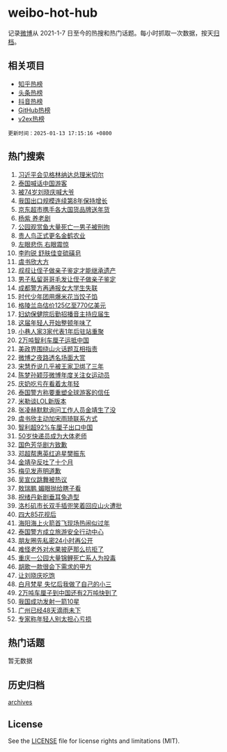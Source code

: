 # weibo-hot-hub

记录[微博](https://www.weibo.com)从 2021-1-7 日至今的热搜和热门话题。每小时抓取一次数据，按天[归档](archives)。

## 相关项目

- [知乎热榜](https://github.com/lonnyzhang423/zhihu-hot-hub)
- [头条热榜](https://github.com/lonnyzhang423/toutiao-hot-hub)
- [抖音热榜](https://github.com/lonnyzhang423/douyin-hot-hub)
- [GitHub热榜](https://github.com/lonnyzhang423/github-hot-hub)
- [v2ex热榜](https://github.com/lonnyzhang423/v2ex-hot-hub)


`更新时间：2025-01-13 17:15:16 +0800`

## 热门搜索

1. [习近平会见格林纳达总理米切尔](https://m.weibo.cn/search?containerid=100103type%3D1%26t%3D10%26q%3D%23%E4%B9%A0%E8%BF%91%E5%B9%B3%E4%BC%9A%E8%A7%81%E6%A0%BC%E6%9E%97%E7%BA%B3%E8%BE%BE%E6%80%BB%E7%90%86%E7%B1%B3%E5%88%87%E5%B0%94%23&stream_entry_id=51&isnewpage=1&extparam=seat%3D1%26cate%3D10103%26q%3D%2523%25E4%25B9%25A0%25E8%25BF%2591%25E5%25B9%25B3%25E4%25BC%259A%25E8%25A7%2581%25E6%25A0%25BC%25E6%259E%2597%25E7%25BA%25B3%25E8%25BE%25BE%25E6%2580%25BB%25E7%2590%2586%25E7%25B1%25B3%25E5%2588%2587%25E5%25B0%2594%2523%26filter_type%3Drealtimehot%26stream_entry_id%3D51%26c_type%3D51%26pos%3D0%26dgr%3D0%26display_time%3D1736759715%26pre_seqid%3D1736759715484062308135)
1. [泰国喊话中国游客](https://m.weibo.cn/search?containerid=100103type%3D1%26t%3D10%26q%3D%23%E6%B3%B0%E5%9B%BD%E5%96%8A%E8%AF%9D%E4%B8%AD%E5%9B%BD%E6%B8%B8%E5%AE%A2%23&stream_entry_id=31&isnewpage=1&extparam=seat%3D1%26realpos%3D1%26filter_type%3Drealtimehot%26lcate%3D5001%26band_rank%3D1%26cate%3D5001%26flag%3D1%26dgr%3D0%26stream_entry_id%3D31%26pos%3D0%26q%3D%2523%25E6%25B3%25B0%25E5%259B%25BD%25E5%2596%258A%25E8%25AF%259D%25E4%25B8%25AD%25E5%259B%25BD%25E6%25B8%25B8%25E5%25AE%25A2%2523%26c_type%3D31%26display_time%3D1736759715%26pre_seqid%3D1736759715484062308135)
1. [被74岁刘晓庆喊大爷](https://m.weibo.cn/search?containerid=100103type%3D1%26t%3D10%26q%3D%23%E8%A2%AB74%E5%B2%81%E5%88%98%E6%99%93%E5%BA%86%E5%96%8A%E5%A4%A7%E7%88%B7%23&stream_entry_id=31&isnewpage=1&extparam=seat%3D1%26realpos%3D2%26filter_type%3Drealtimehot%26lcate%3D5001%26band_rank%3D2%26cate%3D5001%26flag%3D1%26dgr%3D0%26stream_entry_id%3D31%26pos%3D1%26q%3D%2523%25E8%25A2%25AB74%25E5%25B2%2581%25E5%2588%2598%25E6%2599%2593%25E5%25BA%2586%25E5%2596%258A%25E5%25A4%25A7%25E7%2588%25B7%2523%26c_type%3D31%26display_time%3D1736759715%26pre_seqid%3D1736759715484062308135)
1. [我国出口规模连续第8年保持增长](https://m.weibo.cn/search?containerid=100103type%3D1%26t%3D10%26q%3D%23%E6%88%91%E5%9B%BD%E5%87%BA%E5%8F%A3%E8%A7%84%E6%A8%A1%E8%BF%9E%E7%BB%AD%E7%AC%AC8%E5%B9%B4%E4%BF%9D%E6%8C%81%E5%A2%9E%E9%95%BF%23&stream_entry_id=31&isnewpage=1&extparam=seat%3D1%26realpos%3D3%26filter_type%3Drealtimehot%26lcate%3D5001%26band_rank%3D3%26cate%3D5001%26flag%3D1%26dgr%3D0%26stream_entry_id%3D31%26pos%3D2%26q%3D%2523%25E6%2588%2591%25E5%259B%25BD%25E5%2587%25BA%25E5%258F%25A3%25E8%25A7%2584%25E6%25A8%25A1%25E8%25BF%259E%25E7%25BB%25AD%25E7%25AC%25AC8%25E5%25B9%25B4%25E4%25BF%259D%25E6%258C%2581%25E5%25A2%259E%25E9%2595%25BF%2523%26c_type%3D31%26display_time%3D1736759715%26pre_seqid%3D1736759715484062308135)
1. [京东超市携手各大国货品牌送年货](https://m.weibo.cn/search?containerid=100103type%3D1%26t%3D10%26q%3D%23%E4%BA%AC%E4%B8%9C%E8%B6%85%E5%B8%82%E6%90%BA%E6%89%8B%E5%90%84%E5%A4%A7%E5%9B%BD%E8%B4%A7%E5%93%81%E7%89%8C%E9%80%81%E5%B9%B4%E8%B4%A7%23&stream_entry_id=31&isnewpage=1&extparam=seat%3D1%26filter_type%3Drealtimehot%26lcate%3D5001%26band_rank%3D4%26pos%3D3%26topic_ad%3D1%26cate%3D5001%26q%3D%2523%25E4%25BA%25AC%25E4%25B8%259C%25E8%25B6%2585%25E5%25B8%2582%25E6%2590%25BA%25E6%2589%258B%25E5%2590%2584%25E5%25A4%25A7%25E5%259B%25BD%25E8%25B4%25A7%25E5%2593%2581%25E7%2589%258C%25E9%2580%2581%25E5%25B9%25B4%25E8%25B4%25A7%2523%26dgr%3D0%26stream_entry_id%3D31%26adid%3D272553%26c_type%3D31%26is_ad_pos%3D1%26display_time%3D1736759715%26pre_seqid%3D1736759715484062308135)
1. [杨紫 养老剧](https://m.weibo.cn/search?containerid=100103type%3D1%26t%3D10%26q%3D%E6%9D%A8%E7%B4%AB+%E5%85%BB%E8%80%81%E5%89%A7&stream_entry_id=31&isnewpage=1&extparam=seat%3D1%26realpos%3D4%26filter_type%3Drealtimehot%26lcate%3D5001%26band_rank%3D4%26cate%3D5001%26flag%3D2%26dgr%3D0%26stream_entry_id%3D31%26pos%3D4%26q%3D%25E6%259D%25A8%25E7%25B4%25AB%2520%25E5%2585%25BB%25E8%2580%2581%25E5%2589%25A7%26c_type%3D31%26display_time%3D1736759715%26pre_seqid%3D1736759715484062308135)
1. [公园观赏鱼大量死亡一男子被刑拘](https://m.weibo.cn/search?containerid=100103type%3D1%26t%3D10%26q%3D%23%E5%85%AC%E5%9B%AD%E8%A7%82%E8%B5%8F%E9%B1%BC%E5%A4%A7%E9%87%8F%E6%AD%BB%E4%BA%A1%E4%B8%80%E7%94%B7%E5%AD%90%E8%A2%AB%E5%88%91%E6%8B%98%23&stream_entry_id=31&isnewpage=1&extparam=seat%3D1%26realpos%3D5%26filter_type%3Drealtimehot%26lcate%3D5001%26band_rank%3D5%26cate%3D5001%26flag%3D1%26dgr%3D0%26stream_entry_id%3D31%26pos%3D5%26q%3D%2523%25E5%2585%25AC%25E5%259B%25AD%25E8%25A7%2582%25E8%25B5%258F%25E9%25B1%25BC%25E5%25A4%25A7%25E9%2587%258F%25E6%25AD%25BB%25E4%25BA%25A1%25E4%25B8%2580%25E7%2594%25B7%25E5%25AD%2590%25E8%25A2%25AB%25E5%2588%2591%25E6%258B%2598%2523%26c_type%3D31%26display_time%3D1736759715%26pre_seqid%3D1736759715484062308135)
1. [贵人鸟正式更名金鹤农业](https://m.weibo.cn/search?containerid=100103type%3D1%26t%3D10%26q%3D%23%E8%B4%B5%E4%BA%BA%E9%B8%9F%E6%AD%A3%E5%BC%8F%E6%9B%B4%E5%90%8D%E9%87%91%E9%B9%A4%E5%86%9C%E4%B8%9A%23&stream_entry_id=31&isnewpage=1&extparam=seat%3D1%26realpos%3D6%26filter_type%3Drealtimehot%26lcate%3D5001%26band_rank%3D6%26cate%3D5001%26flag%3D2%26dgr%3D0%26stream_entry_id%3D31%26pos%3D6%26q%3D%2523%25E8%25B4%25B5%25E4%25BA%25BA%25E9%25B8%259F%25E6%25AD%25A3%25E5%25BC%258F%25E6%259B%25B4%25E5%2590%258D%25E9%2587%2591%25E9%25B9%25A4%25E5%2586%259C%25E4%25B8%259A%2523%26c_type%3D31%26display_time%3D1736759715%26pre_seqid%3D1736759715484062308135)
1. [左眼悲伤 右眼震惊](https://m.weibo.cn/search?containerid=100103type%3D1%26t%3D10%26q%3D%E5%B7%A6%E7%9C%BC%E6%82%B2%E4%BC%A4+%E5%8F%B3%E7%9C%BC%E9%9C%87%E6%83%8A&stream_entry_id=31&isnewpage=1&extparam=seat%3D1%26realpos%3D7%26filter_type%3Drealtimehot%26lcate%3D5001%26band_rank%3D7%26cate%3D5001%26flag%3D1%26dgr%3D0%26stream_entry_id%3D31%26pos%3D7%26q%3D%25E5%25B7%25A6%25E7%259C%25BC%25E6%2582%25B2%25E4%25BC%25A4%2520%25E5%258F%25B3%25E7%259C%25BC%25E9%259C%2587%25E6%2583%258A%26c_type%3D31%26display_time%3D1736759715%26pre_seqid%3D1736759715484062308135)
1. [李昀锐 舒肤佳变硫磺皂](https://m.weibo.cn/search?containerid=100103type%3D1%26t%3D10%26q%3D%E6%9D%8E%E6%98%80%E9%94%90+%E8%88%92%E8%82%A4%E4%BD%B3%E5%8F%98%E7%A1%AB%E7%A3%BA%E7%9A%82&stream_entry_id=31&isnewpage=1&extparam=seat%3D1%26realpos%3D8%26filter_type%3Drealtimehot%26lcate%3D5001%26band_rank%3D8%26cate%3D5001%26flag%3D1%26dgr%3D0%26stream_entry_id%3D31%26pos%3D8%26q%3D%25E6%259D%258E%25E6%2598%2580%25E9%2594%2590%2520%25E8%2588%2592%25E8%2582%25A4%25E4%25BD%25B3%25E5%258F%2598%25E7%25A1%25AB%25E7%25A3%25BA%25E7%259A%2582%26c_type%3D31%26display_time%3D1736759715%26pre_seqid%3D1736759715484062308135)
1. [虞书欣大方](https://m.weibo.cn/search?containerid=100103type%3D1%26t%3D10%26q%3D%23%E8%99%9E%E4%B9%A6%E6%AC%A3%E5%A4%A7%E6%96%B9%23&stream_entry_id=31&isnewpage=1&extparam=seat%3D1%26realpos%3D9%26filter_type%3Drealtimehot%26lcate%3D5001%26band_rank%3D9%26cate%3D5001%26flag%3D1%26dgr%3D0%26stream_entry_id%3D31%26pos%3D9%26q%3D%2523%25E8%2599%259E%25E4%25B9%25A6%25E6%25AC%25A3%25E5%25A4%25A7%25E6%2596%25B9%2523%26c_type%3D31%26display_time%3D1736759715%26pre_seqid%3D1736759715484062308135)
1. [叔叔让侄子做亲子鉴定才能继承遗产](https://m.weibo.cn/search?containerid=100103type%3D1%26t%3D10%26q%3D%23%E5%8F%94%E5%8F%94%E8%AE%A9%E4%BE%84%E5%AD%90%E5%81%9A%E4%BA%B2%E5%AD%90%E9%89%B4%E5%AE%9A%E6%89%8D%E8%83%BD%E7%BB%A7%E6%89%BF%E9%81%97%E4%BA%A7%23&stream_entry_id=31&isnewpage=1&extparam=seat%3D1%26realpos%3D10%26filter_type%3Drealtimehot%26lcate%3D5001%26band_rank%3D10%26cate%3D5001%26flag%3D1%26dgr%3D0%26stream_entry_id%3D31%26pos%3D10%26q%3D%2523%25E5%258F%2594%25E5%258F%2594%25E8%25AE%25A9%25E4%25BE%2584%25E5%25AD%2590%25E5%2581%259A%25E4%25BA%25B2%25E5%25AD%2590%25E9%2589%25B4%25E5%25AE%259A%25E6%2589%258D%25E8%2583%25BD%25E7%25BB%25A7%25E6%2589%25BF%25E9%2581%2597%25E4%25BA%25A7%2523%26c_type%3D31%26display_time%3D1736759715%26pre_seqid%3D1736759715484062308135)
1. [男子私留哥哥毛发让侄子做亲子鉴定](https://m.weibo.cn/search?containerid=100103type%3D1%26t%3D10%26q%3D%23%E7%94%B7%E5%AD%90%E7%A7%81%E7%95%99%E5%93%A5%E5%93%A5%E6%AF%9B%E5%8F%91%E8%AE%A9%E4%BE%84%E5%AD%90%E5%81%9A%E4%BA%B2%E5%AD%90%E9%89%B4%E5%AE%9A%23&stream_entry_id=31&isnewpage=1&extparam=seat%3D1%26realpos%3D11%26filter_type%3Drealtimehot%26lcate%3D5001%26band_rank%3D11%26cate%3D5001%26flag%3D1%26dgr%3D0%26stream_entry_id%3D31%26pos%3D11%26q%3D%2523%25E7%2594%25B7%25E5%25AD%2590%25E7%25A7%2581%25E7%2595%2599%25E5%2593%25A5%25E5%2593%25A5%25E6%25AF%259B%25E5%258F%2591%25E8%25AE%25A9%25E4%25BE%2584%25E5%25AD%2590%25E5%2581%259A%25E4%25BA%25B2%25E5%25AD%2590%25E9%2589%25B4%25E5%25AE%259A%2523%26c_type%3D31%26display_time%3D1736759715%26pre_seqid%3D1736759715484062308135)
1. [成都警方再通报女大学生失联](https://m.weibo.cn/search?containerid=100103type%3D1%26t%3D10%26q%3D%23%E6%88%90%E9%83%BD%E8%AD%A6%E6%96%B9%E5%86%8D%E9%80%9A%E6%8A%A5%E5%A5%B3%E5%A4%A7%E5%AD%A6%E7%94%9F%E5%A4%B1%E8%81%94%23&stream_entry_id=31&isnewpage=1&extparam=seat%3D1%26realpos%3D12%26filter_type%3Drealtimehot%26lcate%3D5001%26band_rank%3D12%26cate%3D5001%26flag%3D0%26dgr%3D0%26stream_entry_id%3D31%26pos%3D12%26q%3D%2523%25E6%2588%2590%25E9%2583%25BD%25E8%25AD%25A6%25E6%2596%25B9%25E5%2586%258D%25E9%2580%259A%25E6%258A%25A5%25E5%25A5%25B3%25E5%25A4%25A7%25E5%25AD%25A6%25E7%2594%259F%25E5%25A4%25B1%25E8%2581%2594%2523%26c_type%3D31%26display_time%3D1736759715%26pre_seqid%3D1736759715484062308135)
1. [时代少年团用爆米花当饺子馅](https://m.weibo.cn/search?containerid=100103type%3D1%26t%3D10%26q%3D%23%E6%97%B6%E4%BB%A3%E5%B0%91%E5%B9%B4%E5%9B%A2%E7%94%A8%E7%88%86%E7%B1%B3%E8%8A%B1%E5%BD%93%E9%A5%BA%E5%AD%90%E9%A6%85%23&stream_entry_id=31&isnewpage=1&extparam=seat%3D1%26realpos%3D13%26filter_type%3Drealtimehot%26lcate%3D5001%26band_rank%3D13%26cate%3D5001%26flag%3D1%26dgr%3D0%26stream_entry_id%3D31%26pos%3D13%26q%3D%2523%25E6%2597%25B6%25E4%25BB%25A3%25E5%25B0%2591%25E5%25B9%25B4%25E5%259B%25A2%25E7%2594%25A8%25E7%2588%2586%25E7%25B1%25B3%25E8%258A%25B1%25E5%25BD%2593%25E9%25A5%25BA%25E5%25AD%2590%25E9%25A6%2585%2523%26c_type%3D31%26display_time%3D1736759715%26pre_seqid%3D1736759715484062308135)
1. [格陵兰岛估价125亿至770亿美元](https://m.weibo.cn/search?containerid=100103type%3D1%26t%3D10%26q%3D%23%E6%A0%BC%E9%99%B5%E5%85%B0%E5%B2%9B%E4%BC%B0%E4%BB%B7125%E4%BA%BF%E8%87%B3770%E4%BA%BF%E7%BE%8E%E5%85%83%23&stream_entry_id=31&isnewpage=1&extparam=seat%3D1%26realpos%3D14%26filter_type%3Drealtimehot%26lcate%3D5001%26band_rank%3D14%26cate%3D5001%26flag%3D0%26dgr%3D0%26stream_entry_id%3D31%26pos%3D14%26q%3D%2523%25E6%25A0%25BC%25E9%2599%25B5%25E5%2585%25B0%25E5%25B2%259B%25E4%25BC%25B0%25E4%25BB%25B7125%25E4%25BA%25BF%25E8%2587%25B3770%25E4%25BA%25BF%25E7%25BE%258E%25E5%2585%2583%2523%26c_type%3D31%26display_time%3D1736759715%26pre_seqid%3D1736759715484062308135)
1. [妇幼保健院后勤招播音主持应届生](https://m.weibo.cn/search?containerid=100103type%3D1%26t%3D10%26q%3D%23%E5%A6%87%E5%B9%BC%E4%BF%9D%E5%81%A5%E9%99%A2%E5%90%8E%E5%8B%A4%E6%8B%9B%E6%92%AD%E9%9F%B3%E4%B8%BB%E6%8C%81%E5%BA%94%E5%B1%8A%E7%94%9F%23&stream_entry_id=31&isnewpage=1&extparam=seat%3D1%26realpos%3D15%26filter_type%3Drealtimehot%26lcate%3D5001%26band_rank%3D15%26cate%3D5001%26flag%3D1%26dgr%3D0%26stream_entry_id%3D31%26pos%3D15%26q%3D%2523%25E5%25A6%2587%25E5%25B9%25BC%25E4%25BF%259D%25E5%2581%25A5%25E9%2599%25A2%25E5%2590%258E%25E5%258B%25A4%25E6%258B%259B%25E6%2592%25AD%25E9%259F%25B3%25E4%25B8%25BB%25E6%258C%2581%25E5%25BA%2594%25E5%25B1%258A%25E7%2594%259F%2523%26c_type%3D31%26display_time%3D1736759715%26pre_seqid%3D1736759715484062308135)
1. [这届年轻人开始整顿年味了](https://m.weibo.cn/search?containerid=100103type%3D1%26t%3D10%26q%3D%23%E8%BF%99%E5%B1%8A%E5%B9%B4%E8%BD%BB%E4%BA%BA%E5%BC%80%E5%A7%8B%E6%95%B4%E9%A1%BF%E5%B9%B4%E5%91%B3%E4%BA%86%23&stream_entry_id=31&isnewpage=1&extparam=seat%3D1%26realpos%3D16%26filter_type%3Drealtimehot%26lcate%3D5001%26band_rank%3D16%26cate%3D5001%26flag%3D1%26dgr%3D0%26stream_entry_id%3D31%26pos%3D16%26q%3D%2523%25E8%25BF%2599%25E5%25B1%258A%25E5%25B9%25B4%25E8%25BD%25BB%25E4%25BA%25BA%25E5%25BC%2580%25E5%25A7%258B%25E6%2595%25B4%25E9%25A1%25BF%25E5%25B9%25B4%25E5%2591%25B3%25E4%25BA%2586%2523%26c_type%3D31%26display_time%3D1736759715%26pre_seqid%3D1736759715484062308135)
1. [小巷人家3家代表1年后驻站重聚](https://m.weibo.cn/search?containerid=100103type%3D1%26t%3D10%26q%3D%E5%B0%8F%E5%B7%B7%E4%BA%BA%E5%AE%B63%E5%AE%B6%E4%BB%A3%E8%A1%A81%E5%B9%B4%E5%90%8E%E9%A9%BB%E7%AB%99%E9%87%8D%E8%81%9A&stream_entry_id=31&isnewpage=1&extparam=seat%3D1%26realpos%3D17%26filter_type%3Drealtimehot%26lcate%3D5001%26band_rank%3D17%26cate%3D5001%26flag%3D1%26dgr%3D0%26stream_entry_id%3D31%26pos%3D17%26q%3D%25E5%25B0%258F%25E5%25B7%25B7%25E4%25BA%25BA%25E5%25AE%25B63%25E5%25AE%25B6%25E4%25BB%25A3%25E8%25A1%25A81%25E5%25B9%25B4%25E5%2590%258E%25E9%25A9%25BB%25E7%25AB%2599%25E9%2587%258D%25E8%2581%259A%26c_type%3D31%26display_time%3D1736759715%26pre_seqid%3D1736759715484062308135)
1. [2万吨智利车厘子运抵中国](https://m.weibo.cn/search?containerid=100103type%3D1%26t%3D10%26q%3D%232%E4%B8%87%E5%90%A8%E6%99%BA%E5%88%A9%E8%BD%A6%E5%8E%98%E5%AD%90%E8%BF%90%E6%8A%B5%E4%B8%AD%E5%9B%BD%23&stream_entry_id=31&isnewpage=1&extparam=seat%3D1%26realpos%3D18%26filter_type%3Drealtimehot%26lcate%3D5001%26band_rank%3D18%26cate%3D5001%26flag%3D0%26dgr%3D0%26stream_entry_id%3D31%26pos%3D18%26q%3D%25232%25E4%25B8%2587%25E5%2590%25A8%25E6%2599%25BA%25E5%2588%25A9%25E8%25BD%25A6%25E5%258E%2598%25E5%25AD%2590%25E8%25BF%2590%25E6%258A%25B5%25E4%25B8%25AD%25E5%259B%25BD%2523%26c_type%3D31%26display_time%3D1736759715%26pre_seqid%3D1736759715484062308135)
1. [美政界围绕山火话题互相指责](https://m.weibo.cn/search?containerid=100103type%3D1%26t%3D10%26q%3D%E7%BE%8E%E6%94%BF%E7%95%8C%E5%9B%B4%E7%BB%95%E5%B1%B1%E7%81%AB%E8%AF%9D%E9%A2%98%E4%BA%92%E7%9B%B8%E6%8C%87%E8%B4%A3&stream_entry_id=31&isnewpage=1&extparam=seat%3D1%26realpos%3D19%26filter_type%3Drealtimehot%26lcate%3D5001%26band_rank%3D19%26cate%3D5001%26flag%3D1%26dgr%3D0%26stream_entry_id%3D31%26pos%3D19%26q%3D%25E7%25BE%258E%25E6%2594%25BF%25E7%2595%258C%25E5%259B%25B4%25E7%25BB%2595%25E5%25B1%25B1%25E7%2581%25AB%25E8%25AF%259D%25E9%25A2%2598%25E4%25BA%2592%25E7%259B%25B8%25E6%258C%2587%25E8%25B4%25A3%26c_type%3D31%26display_time%3D1736759715%26pre_seqid%3D1736759715484062308135)
1. [微博之夜路透名场面大赏](https://m.weibo.cn/search?containerid=100103type%3D1%26t%3D10%26q%3D%23%E5%BE%AE%E5%8D%9A%E4%B9%8B%E5%A4%9C%E8%B7%AF%E9%80%8F%E5%90%8D%E5%9C%BA%E9%9D%A2%E5%A4%A7%E8%B5%8F%23&stream_entry_id=31&isnewpage=1&extparam=seat%3D1%26realpos%3D20%26filter_type%3Drealtimehot%26lcate%3D5001%26band_rank%3D20%26cate%3D5001%26flag%3D1%26dgr%3D0%26stream_entry_id%3D31%26pos%3D20%26q%3D%2523%25E5%25BE%25AE%25E5%258D%259A%25E4%25B9%258B%25E5%25A4%259C%25E8%25B7%25AF%25E9%2580%258F%25E5%2590%258D%25E5%259C%25BA%25E9%259D%25A2%25E5%25A4%25A7%25E8%25B5%258F%2523%26c_type%3D31%26display_time%3D1736759715%26pre_seqid%3D1736759715484062308135)
1. [宋慧乔说几乎被王家卫绑了三年](https://m.weibo.cn/search?containerid=100103type%3D1%26t%3D10%26q%3D%23%E5%AE%8B%E6%85%A7%E4%B9%94%E8%AF%B4%E5%87%A0%E4%B9%8E%E8%A2%AB%E7%8E%8B%E5%AE%B6%E5%8D%AB%E7%BB%91%E4%BA%86%E4%B8%89%E5%B9%B4%23&stream_entry_id=31&isnewpage=1&extparam=seat%3D1%26realpos%3D21%26filter_type%3Drealtimehot%26lcate%3D5001%26band_rank%3D21%26cate%3D5001%26flag%3D0%26dgr%3D0%26stream_entry_id%3D31%26pos%3D21%26q%3D%2523%25E5%25AE%258B%25E6%2585%25A7%25E4%25B9%2594%25E8%25AF%25B4%25E5%2587%25A0%25E4%25B9%258E%25E8%25A2%25AB%25E7%258E%258B%25E5%25AE%25B6%25E5%258D%25AB%25E7%25BB%2591%25E4%25BA%2586%25E4%25B8%2589%25E5%25B9%25B4%2523%26c_type%3D31%26display_time%3D1736759715%26pre_seqid%3D1736759715484062308135)
1. [陈梦孙颖莎微博年度关注女运动员](https://m.weibo.cn/search?containerid=100103type%3D1%26t%3D10%26q%3D%23%E9%99%88%E6%A2%A6%E5%AD%99%E9%A2%96%E8%8E%8E%E5%BE%AE%E5%8D%9A%E5%B9%B4%E5%BA%A6%E5%85%B3%E6%B3%A8%E5%A5%B3%E8%BF%90%E5%8A%A8%E5%91%98%23&stream_entry_id=31&isnewpage=1&extparam=seat%3D1%26realpos%3D22%26filter_type%3Drealtimehot%26lcate%3D5001%26band_rank%3D22%26cate%3D5001%26flag%3D1%26dgr%3D0%26stream_entry_id%3D31%26pos%3D22%26q%3D%2523%25E9%2599%2588%25E6%25A2%25A6%25E5%25AD%2599%25E9%25A2%2596%25E8%258E%258E%25E5%25BE%25AE%25E5%258D%259A%25E5%25B9%25B4%25E5%25BA%25A6%25E5%2585%25B3%25E6%25B3%25A8%25E5%25A5%25B3%25E8%25BF%2590%25E5%258A%25A8%25E5%2591%2598%2523%26c_type%3D31%26display_time%3D1736759715%26pre_seqid%3D1736759715484062308135)
1. [庆奶吃亏在看着太年轻](https://m.weibo.cn/search?containerid=100103type%3D1%26t%3D10%26q%3D%E5%BA%86%E5%A5%B6%E5%90%83%E4%BA%8F%E5%9C%A8%E7%9C%8B%E7%9D%80%E5%A4%AA%E5%B9%B4%E8%BD%BB&stream_entry_id=31&isnewpage=1&extparam=seat%3D1%26realpos%3D23%26filter_type%3Drealtimehot%26lcate%3D5001%26band_rank%3D23%26cate%3D5001%26flag%3D0%26dgr%3D0%26stream_entry_id%3D31%26pos%3D23%26q%3D%25E5%25BA%2586%25E5%25A5%25B6%25E5%2590%2583%25E4%25BA%258F%25E5%259C%25A8%25E7%259C%258B%25E7%259D%2580%25E5%25A4%25AA%25E5%25B9%25B4%25E8%25BD%25BB%26c_type%3D31%26display_time%3D1736759715%26pre_seqid%3D1736759715484062308135)
1. [泰国警方称要重塑全球游客的信任](https://m.weibo.cn/search?containerid=100103type%3D1%26t%3D10%26q%3D%23%E6%B3%B0%E5%9B%BD%E8%AD%A6%E6%96%B9%E7%A7%B0%E8%A6%81%E9%87%8D%E5%A1%91%E5%85%A8%E7%90%83%E6%B8%B8%E5%AE%A2%E7%9A%84%E4%BF%A1%E4%BB%BB%23&stream_entry_id=31&isnewpage=1&extparam=seat%3D1%26realpos%3D24%26filter_type%3Drealtimehot%26lcate%3D5001%26band_rank%3D24%26cate%3D5001%26flag%3D0%26dgr%3D0%26stream_entry_id%3D31%26pos%3D24%26q%3D%2523%25E6%25B3%25B0%25E5%259B%25BD%25E8%25AD%25A6%25E6%2596%25B9%25E7%25A7%25B0%25E8%25A6%2581%25E9%2587%258D%25E5%25A1%2591%25E5%2585%25A8%25E7%2590%2583%25E6%25B8%25B8%25E5%25AE%25A2%25E7%259A%2584%25E4%25BF%25A1%25E4%25BB%25BB%2523%26c_type%3D31%26display_time%3D1736759715%26pre_seqid%3D1736759715484062308135)
1. [米勒谈LOL新版本](https://m.weibo.cn/search?containerid=100103type%3D1%26t%3D10%26q%3D%23%E7%B1%B3%E5%8B%92%E8%B0%88LOL%E6%96%B0%E7%89%88%E6%9C%AC%23&stream_entry_id=31&isnewpage=1&extparam=seat%3D1%26realpos%3D25%26filter_type%3Drealtimehot%26lcate%3D5001%26band_rank%3D25%26cate%3D5001%26flag%3D1%26dgr%3D0%26stream_entry_id%3D31%26pos%3D25%26q%3D%2523%25E7%25B1%25B3%25E5%258B%2592%25E8%25B0%2588LOL%25E6%2596%25B0%25E7%2589%2588%25E6%259C%25AC%2523%26c_type%3D31%26display_time%3D1736759715%26pre_seqid%3D1736759715484062308135)
1. [张凌赫默默询问工作人员金靖生了没](https://m.weibo.cn/search?containerid=100103type%3D1%26t%3D10%26q%3D%23%E5%BC%A0%E5%87%8C%E8%B5%AB%E9%BB%98%E9%BB%98%E8%AF%A2%E9%97%AE%E5%B7%A5%E4%BD%9C%E4%BA%BA%E5%91%98%E9%87%91%E9%9D%96%E7%94%9F%E4%BA%86%E6%B2%A1%23&stream_entry_id=31&isnewpage=1&extparam=seat%3D1%26realpos%3D26%26filter_type%3Drealtimehot%26lcate%3D5001%26band_rank%3D26%26cate%3D5001%26flag%3D0%26dgr%3D0%26stream_entry_id%3D31%26pos%3D26%26q%3D%2523%25E5%25BC%25A0%25E5%2587%258C%25E8%25B5%25AB%25E9%25BB%2598%25E9%25BB%2598%25E8%25AF%25A2%25E9%2597%25AE%25E5%25B7%25A5%25E4%25BD%259C%25E4%25BA%25BA%25E5%2591%2598%25E9%2587%2591%25E9%259D%2596%25E7%2594%259F%25E4%25BA%2586%25E6%25B2%25A1%2523%26c_type%3D31%26display_time%3D1736759715%26pre_seqid%3D1736759715484062308135)
1. [虞书欣主动加宋雨琦联系方式](https://m.weibo.cn/search?containerid=100103type%3D1%26t%3D10%26q%3D%23%E8%99%9E%E4%B9%A6%E6%AC%A3%E4%B8%BB%E5%8A%A8%E5%8A%A0%E5%AE%8B%E9%9B%A8%E7%90%A6%E8%81%94%E7%B3%BB%E6%96%B9%E5%BC%8F%23&stream_entry_id=31&isnewpage=1&extparam=seat%3D1%26realpos%3D27%26filter_type%3Drealtimehot%26lcate%3D5001%26band_rank%3D27%26cate%3D5001%26flag%3D0%26dgr%3D0%26stream_entry_id%3D31%26pos%3D27%26q%3D%2523%25E8%2599%259E%25E4%25B9%25A6%25E6%25AC%25A3%25E4%25B8%25BB%25E5%258A%25A8%25E5%258A%25A0%25E5%25AE%258B%25E9%259B%25A8%25E7%2590%25A6%25E8%2581%2594%25E7%25B3%25BB%25E6%2596%25B9%25E5%25BC%258F%2523%26c_type%3D31%26display_time%3D1736759715%26pre_seqid%3D1736759715484062308135)
1. [智利超92%车厘子出口中国](https://m.weibo.cn/search?containerid=100103type%3D1%26t%3D10%26q%3D%23%E6%99%BA%E5%88%A9%E8%B6%8592%25%E8%BD%A6%E5%8E%98%E5%AD%90%E5%87%BA%E5%8F%A3%E4%B8%AD%E5%9B%BD%23&stream_entry_id=31&isnewpage=1&extparam=seat%3D1%26realpos%3D28%26filter_type%3Drealtimehot%26lcate%3D5001%26band_rank%3D28%26cate%3D5001%26flag%3D0%26dgr%3D0%26stream_entry_id%3D31%26pos%3D28%26q%3D%2523%25E6%2599%25BA%25E5%2588%25A9%25E8%25B6%258592%2525%25E8%25BD%25A6%25E5%258E%2598%25E5%25AD%2590%25E5%2587%25BA%25E5%258F%25A3%25E4%25B8%25AD%25E5%259B%25BD%2523%26c_type%3D31%26display_time%3D1736759715%26pre_seqid%3D1736759715484062308135)
1. [50岁快递员成为大体老师](https://m.weibo.cn/search?containerid=100103type%3D1%26t%3D10%26q%3D%2350%E5%B2%81%E5%BF%AB%E9%80%92%E5%91%98%E6%88%90%E4%B8%BA%E5%A4%A7%E4%BD%93%E8%80%81%E5%B8%88%23&stream_entry_id=31&isnewpage=1&extparam=seat%3D1%26realpos%3D29%26filter_type%3Drealtimehot%26lcate%3D5001%26band_rank%3D29%26cate%3D5001%26flag%3D32768%26dgr%3D0%26stream_entry_id%3D31%26pos%3D29%26q%3D%252350%25E5%25B2%2581%25E5%25BF%25AB%25E9%2580%2592%25E5%2591%2598%25E6%2588%2590%25E4%25B8%25BA%25E5%25A4%25A7%25E4%25BD%2593%25E8%2580%2581%25E5%25B8%2588%2523%26c_type%3D31%26display_time%3D1736759715%26pre_seqid%3D1736759715484062308135)
1. [国色芳华剧方致歉](https://m.weibo.cn/search?containerid=100103type%3D1%26t%3D10%26q%3D%23%E5%9B%BD%E8%89%B2%E8%8A%B3%E5%8D%8E%E5%89%A7%E6%96%B9%E8%87%B4%E6%AD%89%23&stream_entry_id=31&isnewpage=1&extparam=seat%3D1%26realpos%3D30%26filter_type%3Drealtimehot%26lcate%3D5001%26band_rank%3D30%26cate%3D5001%26flag%3D0%26dgr%3D0%26stream_entry_id%3D31%26pos%3D30%26q%3D%2523%25E5%259B%25BD%25E8%2589%25B2%25E8%258A%25B3%25E5%258D%258E%25E5%2589%25A7%25E6%2596%25B9%25E8%2587%25B4%25E6%25AD%2589%2523%26c_type%3D31%26display_time%3D1736759715%26pre_seqid%3D1736759715484062308135)
1. [邓超帮惠英红追星樊振东](https://m.weibo.cn/search?containerid=100103type%3D1%26t%3D10%26q%3D%23%E9%82%93%E8%B6%85%E5%B8%AE%E6%83%A0%E8%8B%B1%E7%BA%A2%E8%BF%BD%E6%98%9F%E6%A8%8A%E6%8C%AF%E4%B8%9C%23&stream_entry_id=31&isnewpage=1&extparam=seat%3D1%26realpos%3D31%26filter_type%3Drealtimehot%26lcate%3D5001%26band_rank%3D31%26cate%3D5001%26flag%3D1%26dgr%3D0%26stream_entry_id%3D31%26pos%3D31%26q%3D%2523%25E9%2582%2593%25E8%25B6%2585%25E5%25B8%25AE%25E6%2583%25A0%25E8%258B%25B1%25E7%25BA%25A2%25E8%25BF%25BD%25E6%2598%259F%25E6%25A8%258A%25E6%258C%25AF%25E4%25B8%259C%2523%26c_type%3D31%26display_time%3D1736759715%26pre_seqid%3D1736759715484062308135)
1. [金靖孕反吐了十个月](https://m.weibo.cn/search?containerid=100103type%3D1%26t%3D10%26q%3D%23%E9%87%91%E9%9D%96%E5%AD%95%E5%8F%8D%E5%90%90%E4%BA%86%E5%8D%81%E4%B8%AA%E6%9C%88%23&stream_entry_id=31&isnewpage=1&extparam=seat%3D1%26realpos%3D32%26filter_type%3Drealtimehot%26lcate%3D5001%26band_rank%3D32%26cate%3D5001%26flag%3D0%26dgr%3D0%26stream_entry_id%3D31%26pos%3D32%26q%3D%2523%25E9%2587%2591%25E9%259D%2596%25E5%25AD%2595%25E5%258F%258D%25E5%2590%2590%25E4%25BA%2586%25E5%258D%2581%25E4%25B8%25AA%25E6%259C%2588%2523%26c_type%3D31%26display_time%3D1736759715%26pre_seqid%3D1736759715484062308135)
1. [梅见发声明道歉](https://m.weibo.cn/search?containerid=100103type%3D1%26t%3D10%26q%3D%23%E6%A2%85%E8%A7%81%E5%8F%91%E5%A3%B0%E6%98%8E%E9%81%93%E6%AD%89%23&stream_entry_id=31&isnewpage=1&extparam=seat%3D1%26realpos%3D33%26filter_type%3Drealtimehot%26lcate%3D5001%26band_rank%3D33%26cate%3D5001%26flag%3D1%26dgr%3D0%26stream_entry_id%3D31%26pos%3D33%26q%3D%2523%25E6%25A2%2585%25E8%25A7%2581%25E5%258F%2591%25E5%25A3%25B0%25E6%2598%258E%25E9%2581%2593%25E6%25AD%2589%2523%26c_type%3D31%26display_time%3D1736759715%26pre_seqid%3D1736759715484062308135)
1. [吴宣仪跳舞被热议](https://m.weibo.cn/search?containerid=100103type%3D1%26t%3D10%26q%3D%23%E5%90%B4%E5%AE%A3%E4%BB%AA%E8%B7%B3%E8%88%9E%E8%A2%AB%E7%83%AD%E8%AE%AE%23&stream_entry_id=31&isnewpage=1&extparam=seat%3D1%26realpos%3D34%26filter_type%3Drealtimehot%26lcate%3D5001%26band_rank%3D34%26cate%3D5001%26flag%3D0%26dgr%3D0%26stream_entry_id%3D31%26pos%3D34%26q%3D%2523%25E5%2590%25B4%25E5%25AE%25A3%25E4%25BB%25AA%25E8%25B7%25B3%25E8%2588%259E%25E8%25A2%25AB%25E7%2583%25AD%25E8%25AE%25AE%2523%26c_type%3D31%26display_time%3D1736759715%26pre_seqid%3D1736759715484062308135)
1. [敖瑞鹏 媚眼抛给瞎子看](https://m.weibo.cn/search?containerid=100103type%3D1%26t%3D10%26q%3D%E6%95%96%E7%91%9E%E9%B9%8F+%E5%AA%9A%E7%9C%BC%E6%8A%9B%E7%BB%99%E7%9E%8E%E5%AD%90%E7%9C%8B&stream_entry_id=31&isnewpage=1&extparam=seat%3D1%26realpos%3D35%26filter_type%3Drealtimehot%26lcate%3D5001%26band_rank%3D35%26cate%3D5001%26flag%3D1%26dgr%3D0%26stream_entry_id%3D31%26pos%3D35%26q%3D%25E6%2595%2596%25E7%2591%259E%25E9%25B9%258F%2520%25E5%25AA%259A%25E7%259C%25BC%25E6%258A%259B%25E7%25BB%2599%25E7%259E%258E%25E5%25AD%2590%25E7%259C%258B%26c_type%3D31%26display_time%3D1736759715%26pre_seqid%3D1736759715484062308135)
1. [祝绪丹新剧垂耳兔造型](https://m.weibo.cn/search?containerid=100103type%3D1%26t%3D10%26q%3D%E7%A5%9D%E7%BB%AA%E4%B8%B9%E6%96%B0%E5%89%A7%E5%9E%82%E8%80%B3%E5%85%94%E9%80%A0%E5%9E%8B&stream_entry_id=31&isnewpage=1&extparam=seat%3D1%26realpos%3D36%26filter_type%3Drealtimehot%26lcate%3D5001%26band_rank%3D36%26cate%3D5001%26flag%3D1%26dgr%3D0%26stream_entry_id%3D31%26pos%3D36%26q%3D%25E7%25A5%259D%25E7%25BB%25AA%25E4%25B8%25B9%25E6%2596%25B0%25E5%2589%25A7%25E5%259E%2582%25E8%2580%25B3%25E5%2585%2594%25E9%2580%25A0%25E5%259E%258B%26c_type%3D31%26display_time%3D1736759715%26pre_seqid%3D1736759715484062308135)
1. [洛杉矶市长双手插兜笑着回应山火遭批](https://m.weibo.cn/search?containerid=100103type%3D1%26t%3D10%26q%3D%23%E6%B4%9B%E6%9D%89%E7%9F%B6%E5%B8%82%E9%95%BF%E5%8F%8C%E6%89%8B%E6%8F%92%E5%85%9C%E7%AC%91%E7%9D%80%E5%9B%9E%E5%BA%94%E5%B1%B1%E7%81%AB%E9%81%AD%E6%89%B9%23&stream_entry_id=31&isnewpage=1&extparam=seat%3D1%26realpos%3D37%26filter_type%3Drealtimehot%26lcate%3D5001%26band_rank%3D37%26cate%3D5001%26flag%3D1%26dgr%3D0%26stream_entry_id%3D31%26pos%3D37%26q%3D%2523%25E6%25B4%259B%25E6%259D%2589%25E7%259F%25B6%25E5%25B8%2582%25E9%2595%25BF%25E5%258F%258C%25E6%2589%258B%25E6%258F%2592%25E5%2585%259C%25E7%25AC%2591%25E7%259D%2580%25E5%259B%259E%25E5%25BA%2594%25E5%25B1%25B1%25E7%2581%25AB%25E9%2581%25AD%25E6%2589%25B9%2523%26c_type%3D31%26display_time%3D1736759715%26pre_seqid%3D1736759715484062308135)
1. [四大85花视后](https://m.weibo.cn/search?containerid=100103type%3D1%26t%3D10%26q%3D%23%E5%9B%9B%E5%A4%A785%E8%8A%B1%E8%A7%86%E5%90%8E%23&stream_entry_id=31&isnewpage=1&extparam=seat%3D1%26realpos%3D38%26filter_type%3Drealtimehot%26lcate%3D5001%26band_rank%3D38%26cate%3D5001%26flag%3D0%26dgr%3D0%26stream_entry_id%3D31%26pos%3D38%26q%3D%2523%25E5%259B%259B%25E5%25A4%25A785%25E8%258A%25B1%25E8%25A7%2586%25E5%2590%258E%2523%26c_type%3D31%26display_time%3D1736759715%26pre_seqid%3D1736759715484062308135)
1. [海阳海上火箭首飞现场热闹似过年](https://m.weibo.cn/search?containerid=100103type%3D1%26t%3D10%26q%3D%23%E6%B5%B7%E9%98%B3%E6%B5%B7%E4%B8%8A%E7%81%AB%E7%AE%AD%E9%A6%96%E9%A3%9E%E7%8E%B0%E5%9C%BA%E7%83%AD%E9%97%B9%E4%BC%BC%E8%BF%87%E5%B9%B4%23&stream_entry_id=31&isnewpage=1&extparam=seat%3D1%26realpos%3D39%26filter_type%3Drealtimehot%26lcate%3D5001%26band_rank%3D39%26cate%3D5001%26flag%3D1%26dgr%3D0%26stream_entry_id%3D31%26pos%3D39%26q%3D%2523%25E6%25B5%25B7%25E9%2598%25B3%25E6%25B5%25B7%25E4%25B8%258A%25E7%2581%25AB%25E7%25AE%25AD%25E9%25A6%2596%25E9%25A3%259E%25E7%258E%25B0%25E5%259C%25BA%25E7%2583%25AD%25E9%2597%25B9%25E4%25BC%25BC%25E8%25BF%2587%25E5%25B9%25B4%2523%26c_type%3D31%26display_time%3D1736759715%26pre_seqid%3D1736759715484062308135)
1. [泰国警方成立旅游安全行动中心](https://m.weibo.cn/search?containerid=100103type%3D1%26t%3D10%26q%3D%23%E6%B3%B0%E5%9B%BD%E8%AD%A6%E6%96%B9%E6%88%90%E7%AB%8B%E6%97%85%E6%B8%B8%E5%AE%89%E5%85%A8%E8%A1%8C%E5%8A%A8%E4%B8%AD%E5%BF%83%23&stream_entry_id=31&isnewpage=1&extparam=seat%3D1%26realpos%3D40%26filter_type%3Drealtimehot%26lcate%3D5001%26band_rank%3D40%26cate%3D5001%26flag%3D0%26dgr%3D0%26stream_entry_id%3D31%26pos%3D40%26q%3D%2523%25E6%25B3%25B0%25E5%259B%25BD%25E8%25AD%25A6%25E6%2596%25B9%25E6%2588%2590%25E7%25AB%258B%25E6%2597%2585%25E6%25B8%25B8%25E5%25AE%2589%25E5%2585%25A8%25E8%25A1%258C%25E5%258A%25A8%25E4%25B8%25AD%25E5%25BF%2583%2523%26c_type%3D31%26display_time%3D1736759715%26pre_seqid%3D1736759715484062308135)
1. [朋友圈先私密24小时再公开](https://m.weibo.cn/search?containerid=100103type%3D1%26t%3D10%26q%3D%23%E6%9C%8B%E5%8F%8B%E5%9C%88%E5%85%88%E7%A7%81%E5%AF%8624%E5%B0%8F%E6%97%B6%E5%86%8D%E5%85%AC%E5%BC%80%23&stream_entry_id=31&isnewpage=1&extparam=seat%3D1%26realpos%3D41%26filter_type%3Drealtimehot%26lcate%3D5001%26band_rank%3D41%26cate%3D5001%26flag%3D0%26dgr%3D0%26stream_entry_id%3D31%26pos%3D41%26q%3D%2523%25E6%259C%258B%25E5%258F%258B%25E5%259C%2588%25E5%2585%2588%25E7%25A7%2581%25E5%25AF%258624%25E5%25B0%258F%25E6%2597%25B6%25E5%2586%258D%25E5%2585%25AC%25E5%25BC%2580%2523%26c_type%3D31%26display_time%3D1736759715%26pre_seqid%3D1736759715484062308135)
1. [难怪老外对水果披萨那么抗拒了](https://m.weibo.cn/search?containerid=100103type%3D1%26t%3D10%26q%3D%E9%9A%BE%E6%80%AA%E8%80%81%E5%A4%96%E5%AF%B9%E6%B0%B4%E6%9E%9C%E6%8A%AB%E8%90%A8%E9%82%A3%E4%B9%88%E6%8A%97%E6%8B%92%E4%BA%86&stream_entry_id=31&isnewpage=1&extparam=seat%3D1%26realpos%3D42%26filter_type%3Drealtimehot%26lcate%3D5001%26band_rank%3D42%26cate%3D5001%26flag%3D0%26dgr%3D0%26stream_entry_id%3D31%26pos%3D42%26q%3D%25E9%259A%25BE%25E6%2580%25AA%25E8%2580%2581%25E5%25A4%2596%25E5%25AF%25B9%25E6%25B0%25B4%25E6%259E%259C%25E6%258A%25AB%25E8%2590%25A8%25E9%2582%25A3%25E4%25B9%2588%25E6%258A%2597%25E6%258B%2592%25E4%25BA%2586%26c_type%3D31%26display_time%3D1736759715%26pre_seqid%3D1736759715484062308135)
1. [重庆一公园大量锦鲤死亡系人为投毒](https://m.weibo.cn/search?containerid=100103type%3D1%26t%3D10%26q%3D%23%E9%87%8D%E5%BA%86%E4%B8%80%E5%85%AC%E5%9B%AD%E5%A4%A7%E9%87%8F%E9%94%A6%E9%B2%A4%E6%AD%BB%E4%BA%A1%E7%B3%BB%E4%BA%BA%E4%B8%BA%E6%8A%95%E6%AF%92%23&stream_entry_id=31&isnewpage=1&extparam=seat%3D1%26realpos%3D43%26filter_type%3Drealtimehot%26lcate%3D5001%26band_rank%3D43%26cate%3D5001%26flag%3D1%26dgr%3D0%26stream_entry_id%3D31%26pos%3D43%26q%3D%2523%25E9%2587%258D%25E5%25BA%2586%25E4%25B8%2580%25E5%2585%25AC%25E5%259B%25AD%25E5%25A4%25A7%25E9%2587%258F%25E9%2594%25A6%25E9%25B2%25A4%25E6%25AD%25BB%25E4%25BA%25A1%25E7%25B3%25BB%25E4%25BA%25BA%25E4%25B8%25BA%25E6%258A%2595%25E6%25AF%2592%2523%26c_type%3D31%26display_time%3D1736759715%26pre_seqid%3D1736759715484062308135)
1. [胡歌一款很会下需求的甲方](https://m.weibo.cn/search?containerid=100103type%3D1%26t%3D10%26q%3D%E8%83%A1%E6%AD%8C%E4%B8%80%E6%AC%BE%E5%BE%88%E4%BC%9A%E4%B8%8B%E9%9C%80%E6%B1%82%E7%9A%84%E7%94%B2%E6%96%B9&stream_entry_id=31&isnewpage=1&extparam=seat%3D1%26realpos%3D44%26filter_type%3Drealtimehot%26lcate%3D5001%26band_rank%3D44%26cate%3D5001%26flag%3D1%26dgr%3D0%26stream_entry_id%3D31%26pos%3D44%26q%3D%25E8%2583%25A1%25E6%25AD%258C%25E4%25B8%2580%25E6%25AC%25BE%25E5%25BE%2588%25E4%25BC%259A%25E4%25B8%258B%25E9%259C%2580%25E6%25B1%2582%25E7%259A%2584%25E7%2594%25B2%25E6%2596%25B9%26c_type%3D31%26display_time%3D1736759715%26pre_seqid%3D1736759715484062308135)
1. [让刘晓庆吃饱](https://m.weibo.cn/search?containerid=100103type%3D1%26t%3D10%26q%3D%E8%AE%A9%E5%88%98%E6%99%93%E5%BA%86%E5%90%83%E9%A5%B1&stream_entry_id=31&isnewpage=1&extparam=seat%3D1%26realpos%3D45%26filter_type%3Drealtimehot%26lcate%3D5001%26band_rank%3D45%26cate%3D5001%26flag%3D0%26dgr%3D0%26stream_entry_id%3D31%26pos%3D45%26q%3D%25E8%25AE%25A9%25E5%2588%2598%25E6%2599%2593%25E5%25BA%2586%25E5%2590%2583%25E9%25A5%25B1%26c_type%3D31%26display_time%3D1736759715%26pre_seqid%3D1736759715484062308135)
1. [白月梵星 失忆后我做了自己的小三](https://m.weibo.cn/search?containerid=100103type%3D1%26t%3D10%26q%3D%E7%99%BD%E6%9C%88%E6%A2%B5%E6%98%9F+%E5%A4%B1%E5%BF%86%E5%90%8E%E6%88%91%E5%81%9A%E4%BA%86%E8%87%AA%E5%B7%B1%E7%9A%84%E5%B0%8F%E4%B8%89&stream_entry_id=31&isnewpage=1&extparam=seat%3D1%26realpos%3D46%26filter_type%3Drealtimehot%26lcate%3D5001%26band_rank%3D46%26cate%3D5001%26flag%3D0%26dgr%3D0%26stream_entry_id%3D31%26pos%3D46%26q%3D%25E7%2599%25BD%25E6%259C%2588%25E6%25A2%25B5%25E6%2598%259F%2520%25E5%25A4%25B1%25E5%25BF%2586%25E5%2590%258E%25E6%2588%2591%25E5%2581%259A%25E4%25BA%2586%25E8%2587%25AA%25E5%25B7%25B1%25E7%259A%2584%25E5%25B0%258F%25E4%25B8%2589%26c_type%3D31%26display_time%3D1736759715%26pre_seqid%3D1736759715484062308135)
1. [2万吨车厘子到中国还有2万吨快到了](https://m.weibo.cn/search?containerid=100103type%3D1%26t%3D10%26q%3D%232%E4%B8%87%E5%90%A8%E8%BD%A6%E5%8E%98%E5%AD%90%E5%88%B0%E4%B8%AD%E5%9B%BD%E8%BF%98%E6%9C%892%E4%B8%87%E5%90%A8%E5%BF%AB%E5%88%B0%E4%BA%86%23&stream_entry_id=31&isnewpage=1&extparam=seat%3D1%26realpos%3D47%26filter_type%3Drealtimehot%26lcate%3D5001%26band_rank%3D47%26cate%3D5001%26flag%3D1%26dgr%3D0%26stream_entry_id%3D31%26pos%3D47%26q%3D%25232%25E4%25B8%2587%25E5%2590%25A8%25E8%25BD%25A6%25E5%258E%2598%25E5%25AD%2590%25E5%2588%25B0%25E4%25B8%25AD%25E5%259B%25BD%25E8%25BF%2598%25E6%259C%25892%25E4%25B8%2587%25E5%2590%25A8%25E5%25BF%25AB%25E5%2588%25B0%25E4%25BA%2586%2523%26c_type%3D31%26display_time%3D1736759715%26pre_seqid%3D1736759715484062308135)
1. [我国成功发射一箭10星](https://m.weibo.cn/search?containerid=100103type%3D1%26t%3D10%26q%3D%23%E6%88%91%E5%9B%BD%E6%88%90%E5%8A%9F%E5%8F%91%E5%B0%84%E4%B8%80%E7%AE%AD10%E6%98%9F%23&stream_entry_id=31&isnewpage=1&extparam=seat%3D1%26realpos%3D48%26filter_type%3Drealtimehot%26lcate%3D5001%26band_rank%3D48%26cate%3D5001%26flag%3D0%26dgr%3D0%26stream_entry_id%3D31%26pos%3D48%26q%3D%2523%25E6%2588%2591%25E5%259B%25BD%25E6%2588%2590%25E5%258A%259F%25E5%258F%2591%25E5%25B0%2584%25E4%25B8%2580%25E7%25AE%25AD10%25E6%2598%259F%2523%26c_type%3D31%26display_time%3D1736759715%26pre_seqid%3D1736759715484062308135)
1. [广州已经48天滴雨未下](https://m.weibo.cn/search?containerid=100103type%3D1%26t%3D10%26q%3D%23%E5%B9%BF%E5%B7%9E%E5%B7%B2%E7%BB%8F48%E5%A4%A9%E6%BB%B4%E9%9B%A8%E6%9C%AA%E4%B8%8B%23&stream_entry_id=31&isnewpage=1&extparam=seat%3D1%26realpos%3D49%26filter_type%3Drealtimehot%26lcate%3D5001%26band_rank%3D49%26cate%3D5001%26flag%3D1%26dgr%3D0%26stream_entry_id%3D31%26pos%3D49%26q%3D%2523%25E5%25B9%25BF%25E5%25B7%259E%25E5%25B7%25B2%25E7%25BB%258F48%25E5%25A4%25A9%25E6%25BB%25B4%25E9%259B%25A8%25E6%259C%25AA%25E4%25B8%258B%2523%26c_type%3D31%26display_time%3D1736759715%26pre_seqid%3D1736759715484062308135)
1. [专家称年轻人别太担心亏损](https://m.weibo.cn/search?containerid=100103type%3D1%26t%3D10%26q%3D%23%E4%B8%93%E5%AE%B6%E7%A7%B0%E5%B9%B4%E8%BD%BB%E4%BA%BA%E5%88%AB%E5%A4%AA%E6%8B%85%E5%BF%83%E4%BA%8F%E6%8D%9F%23&stream_entry_id=31&isnewpage=1&extparam=seat%3D1%26realpos%3D50%26filter_type%3Drealtimehot%26lcate%3D5001%26band_rank%3D50%26cate%3D5001%26flag%3D0%26dgr%3D0%26stream_entry_id%3D31%26pos%3D50%26q%3D%2523%25E4%25B8%2593%25E5%25AE%25B6%25E7%25A7%25B0%25E5%25B9%25B4%25E8%25BD%25BB%25E4%25BA%25BA%25E5%2588%25AB%25E5%25A4%25AA%25E6%258B%2585%25E5%25BF%2583%25E4%25BA%258F%25E6%258D%259F%2523%26c_type%3D31%26display_time%3D1736759715%26pre_seqid%3D1736759715484062308135)

## 热门话题

暂无数据

## 历史归档

[archives](archives)

## License

See the [LICENSE](LICENSE) file for license rights and limitations (MIT).
